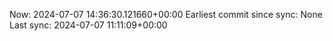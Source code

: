 Now: 2024-07-07 14:36:30.121660+00:00 Earliest commit since sync: None Last sync: 2024-07-07 11:11:09+00:00
